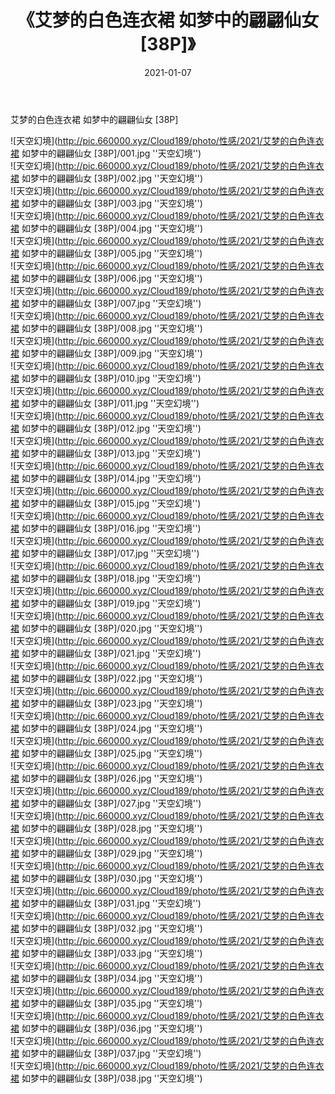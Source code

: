 ﻿---
layout: post
title:  《艾梦的白色连衣裙 如梦中的翩翩仙女 [38P]》
date:   2021-01-07
img: http://pic.660000.xyz/Cloud189/photo/性感/2021/艾梦的白色连衣裙 如梦中的翩翩仙女 [38P]/000.jpg
categories: [美女, 性感, 泳衣]
---

艾梦的白色连衣裙 如梦中的翩翩仙女 [38P]



![天空幻境](http://pic.660000.xyz/Cloud189/photo/性感/2021/艾梦的白色连衣裙 如梦中的翩翩仙女 [38P]/001.jpg ''天空幻境'') <br>
![天空幻境](http://pic.660000.xyz/Cloud189/photo/性感/2021/艾梦的白色连衣裙 如梦中的翩翩仙女 [38P]/002.jpg ''天空幻境'') <br>
![天空幻境](http://pic.660000.xyz/Cloud189/photo/性感/2021/艾梦的白色连衣裙 如梦中的翩翩仙女 [38P]/003.jpg ''天空幻境'') <br>
![天空幻境](http://pic.660000.xyz/Cloud189/photo/性感/2021/艾梦的白色连衣裙 如梦中的翩翩仙女 [38P]/004.jpg ''天空幻境'') <br>
![天空幻境](http://pic.660000.xyz/Cloud189/photo/性感/2021/艾梦的白色连衣裙 如梦中的翩翩仙女 [38P]/005.jpg ''天空幻境'') <br>
![天空幻境](http://pic.660000.xyz/Cloud189/photo/性感/2021/艾梦的白色连衣裙 如梦中的翩翩仙女 [38P]/006.jpg ''天空幻境'') <br>
![天空幻境](http://pic.660000.xyz/Cloud189/photo/性感/2021/艾梦的白色连衣裙 如梦中的翩翩仙女 [38P]/007.jpg ''天空幻境'') <br>
![天空幻境](http://pic.660000.xyz/Cloud189/photo/性感/2021/艾梦的白色连衣裙 如梦中的翩翩仙女 [38P]/008.jpg ''天空幻境'') <br>
![天空幻境](http://pic.660000.xyz/Cloud189/photo/性感/2021/艾梦的白色连衣裙 如梦中的翩翩仙女 [38P]/009.jpg ''天空幻境'') <br>
![天空幻境](http://pic.660000.xyz/Cloud189/photo/性感/2021/艾梦的白色连衣裙 如梦中的翩翩仙女 [38P]/010.jpg ''天空幻境'') <br>
![天空幻境](http://pic.660000.xyz/Cloud189/photo/性感/2021/艾梦的白色连衣裙 如梦中的翩翩仙女 [38P]/011.jpg ''天空幻境'') <br>
![天空幻境](http://pic.660000.xyz/Cloud189/photo/性感/2021/艾梦的白色连衣裙 如梦中的翩翩仙女 [38P]/012.jpg ''天空幻境'') <br>
![天空幻境](http://pic.660000.xyz/Cloud189/photo/性感/2021/艾梦的白色连衣裙 如梦中的翩翩仙女 [38P]/013.jpg ''天空幻境'') <br>
![天空幻境](http://pic.660000.xyz/Cloud189/photo/性感/2021/艾梦的白色连衣裙 如梦中的翩翩仙女 [38P]/014.jpg ''天空幻境'') <br>
![天空幻境](http://pic.660000.xyz/Cloud189/photo/性感/2021/艾梦的白色连衣裙 如梦中的翩翩仙女 [38P]/015.jpg ''天空幻境'') <br>
![天空幻境](http://pic.660000.xyz/Cloud189/photo/性感/2021/艾梦的白色连衣裙 如梦中的翩翩仙女 [38P]/016.jpg ''天空幻境'') <br>
![天空幻境](http://pic.660000.xyz/Cloud189/photo/性感/2021/艾梦的白色连衣裙 如梦中的翩翩仙女 [38P]/017.jpg ''天空幻境'') <br>
![天空幻境](http://pic.660000.xyz/Cloud189/photo/性感/2021/艾梦的白色连衣裙 如梦中的翩翩仙女 [38P]/018.jpg ''天空幻境'') <br>
![天空幻境](http://pic.660000.xyz/Cloud189/photo/性感/2021/艾梦的白色连衣裙 如梦中的翩翩仙女 [38P]/019.jpg ''天空幻境'') <br>
![天空幻境](http://pic.660000.xyz/Cloud189/photo/性感/2021/艾梦的白色连衣裙 如梦中的翩翩仙女 [38P]/020.jpg ''天空幻境'') <br>
![天空幻境](http://pic.660000.xyz/Cloud189/photo/性感/2021/艾梦的白色连衣裙 如梦中的翩翩仙女 [38P]/021.jpg ''天空幻境'') <br>
![天空幻境](http://pic.660000.xyz/Cloud189/photo/性感/2021/艾梦的白色连衣裙 如梦中的翩翩仙女 [38P]/022.jpg ''天空幻境'') <br>
![天空幻境](http://pic.660000.xyz/Cloud189/photo/性感/2021/艾梦的白色连衣裙 如梦中的翩翩仙女 [38P]/023.jpg ''天空幻境'') <br>
![天空幻境](http://pic.660000.xyz/Cloud189/photo/性感/2021/艾梦的白色连衣裙 如梦中的翩翩仙女 [38P]/024.jpg ''天空幻境'') <br>
![天空幻境](http://pic.660000.xyz/Cloud189/photo/性感/2021/艾梦的白色连衣裙 如梦中的翩翩仙女 [38P]/025.jpg ''天空幻境'') <br>
![天空幻境](http://pic.660000.xyz/Cloud189/photo/性感/2021/艾梦的白色连衣裙 如梦中的翩翩仙女 [38P]/026.jpg ''天空幻境'') <br>
![天空幻境](http://pic.660000.xyz/Cloud189/photo/性感/2021/艾梦的白色连衣裙 如梦中的翩翩仙女 [38P]/027.jpg ''天空幻境'') <br>
![天空幻境](http://pic.660000.xyz/Cloud189/photo/性感/2021/艾梦的白色连衣裙 如梦中的翩翩仙女 [38P]/028.jpg ''天空幻境'') <br>
![天空幻境](http://pic.660000.xyz/Cloud189/photo/性感/2021/艾梦的白色连衣裙 如梦中的翩翩仙女 [38P]/029.jpg ''天空幻境'') <br>
![天空幻境](http://pic.660000.xyz/Cloud189/photo/性感/2021/艾梦的白色连衣裙 如梦中的翩翩仙女 [38P]/030.jpg ''天空幻境'') <br>
![天空幻境](http://pic.660000.xyz/Cloud189/photo/性感/2021/艾梦的白色连衣裙 如梦中的翩翩仙女 [38P]/031.jpg ''天空幻境'') <br>
![天空幻境](http://pic.660000.xyz/Cloud189/photo/性感/2021/艾梦的白色连衣裙 如梦中的翩翩仙女 [38P]/032.jpg ''天空幻境'') <br>
![天空幻境](http://pic.660000.xyz/Cloud189/photo/性感/2021/艾梦的白色连衣裙 如梦中的翩翩仙女 [38P]/033.jpg ''天空幻境'') <br>
![天空幻境](http://pic.660000.xyz/Cloud189/photo/性感/2021/艾梦的白色连衣裙 如梦中的翩翩仙女 [38P]/034.jpg ''天空幻境'') <br>
![天空幻境](http://pic.660000.xyz/Cloud189/photo/性感/2021/艾梦的白色连衣裙 如梦中的翩翩仙女 [38P]/035.jpg ''天空幻境'') <br>
![天空幻境](http://pic.660000.xyz/Cloud189/photo/性感/2021/艾梦的白色连衣裙 如梦中的翩翩仙女 [38P]/036.jpg ''天空幻境'') <br>
![天空幻境](http://pic.660000.xyz/Cloud189/photo/性感/2021/艾梦的白色连衣裙 如梦中的翩翩仙女 [38P]/037.jpg ''天空幻境'') <br>
![天空幻境](http://pic.660000.xyz/Cloud189/photo/性感/2021/艾梦的白色连衣裙 如梦中的翩翩仙女 [38P]/038.jpg ''天空幻境'') <br>
